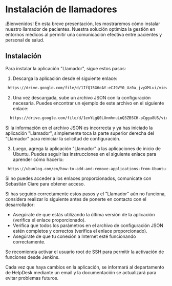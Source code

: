
# Instalación de llamadores

¡Bienvenidos! En esta breve presentación, les mostraremos cómo instalar nuestro llamador de pacientes. Nuestra solución optimiza la gestión en entornos médicos al permitir una comunicación efectiva entre pacientes y personal de salud.


## Instalación

Para instalar la aplicación "Llamador", sigue estos pasos:

1) Descarga la aplicación desde el siguiente enlace:

```bash
 https://drive.google.com/file/d/1IfQ15G6eAY-eCJ9VY0_Uz0a_jvyXMLui/view?usp=drive_link
```
    
2) Una vez descargada, sube un archivo JSON con la configuración necesaria. Puedes encontrar un ejemplo de este archivo en el siguiente enlace: 

```bash
  https://drive.google.com/file/d/1enYLgQ0LUnmhnuLnQ3ZBSCH-pCggu8US/view?usp=drive_link
```
Si la información en el archivo JSON es incorrecta y ya has iniciado la aplicación "Llamador", simplemente toca la parte superior derecha  del "Llamador" para reiniciar la solicitud de configuración.

3) Luego, agrega la aplicación "Llamador" a las aplicaciones de inicio de Ubuntu. Puedes seguir las instrucciones en el siguiente enlace para aprender cómo hacerlo:
```bash
 https://ubunlog.com/en/how-to-add-and-remove-applications-from-Ubuntu-startup/
```

Si no puedes acceder a los enlaces proporcionados, comunícate con Sebastián Ciare para obtener acceso.

Si has seguido correctamente estos pasos y el "Llamador" aún no funciona, considera realizar lo siguiente antes de ponerte en contacto con el desarrollador:

- Asegúrate de que estás utilizando la última versión de la aplicación (verifica el enlace proporcionado).
- Verifica que todos los parámetros en el archivo de configuración JSON estén completos y correctos (verifica el enlace proporcionado).
- Asegúrate de que tu conexión a Internet esté funcionando correctamente.

Se recomienda activar el usuario root de SSH para permitir la activación de funciones desde Jenkins.

Cada vez que haya cambios en la aplicación, se informará al departamento de HelpDesk mediante un email y la documentación se actualizará para evitar problemas futuros.
